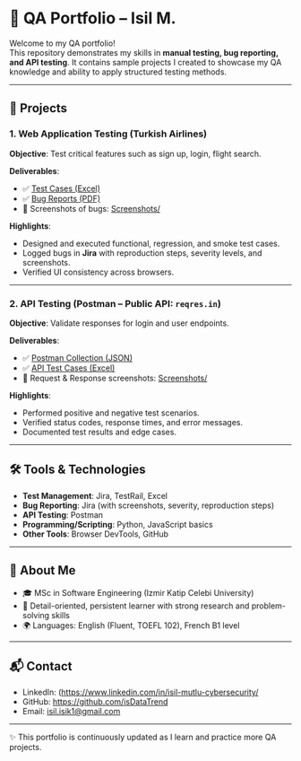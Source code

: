 # 🧪 QA Portfolio – Isil M.

Welcome to my QA portfolio!  
This repository demonstrates my skills in **manual testing, bug reporting, and API testing**. It contains sample projects I created to showcase my QA knowledge and ability to apply structured testing methods.  

---

## 📂 Projects

### 1. Web Application Testing (Turkish Airlines)
**Objective**: Test critical features such as sign up, login, flight search.  

**Deliverables**:  
- ✅ [Test Cases (Excel)](WebApp-Testing/TestCases.xlsx)  
- ✅ [Bug Reports (PDF)](WebApp-Testing/BugReports.pdf)  
- 📸 Screenshots of bugs: [Screenshots/](WebApp-Testing/Screenshots)  

**Highlights**:  
- Designed and executed functional, regression, and smoke test cases.  
- Logged bugs in **Jira** with reproduction steps, severity levels, and screenshots.  
- Verified UI consistency across browsers.  

---

### 2. API Testing (Postman – Public API: `reqres.in`)
**Objective**: Validate responses for login and user endpoints.  

**Deliverables**:  
- ✅ [Postman Collection (JSON)](API-Testing/Postman-Collection.json)  
- ✅ [API Test Cases (Excel)](API-Testing/TestCases_API.xlsx)  
- 📸 Request & Response screenshots: [Screenshots/](API-Testing/Screenshots)  

**Highlights**:  
- Performed positive and negative test scenarios.  
- Verified status codes, response times, and error messages.  
- Documented test results and edge cases.  

--- 


## 🛠️ Tools & Technologies
- **Test Management**: Jira, TestRail, Excel  
- **Bug Reporting**: Jira (with screenshots, severity, reproduction steps)  
- **API Testing**: Postman  
- **Programming/Scripting**: Python, JavaScript basics  
- **Other Tools**: Browser DevTools, GitHub  

---

## 📌 About Me
- 🎓 MSc in Software Engineering (Izmir Katip Celebi University)  
- 🔎 Detail-oriented, persistent learner with strong research and problem-solving skills  
- 🌍 Languages: English (Fluent, TOEFL 102), French B1 level  

---

## 📬 Contact
- LinkedIn: (https://www.linkedin.com/in/isil-mutlu-cybersecurity/
- GitHub: https://github.com/isDataTrend
- Email: isil.isik1@gmail.com  

---
✨ This portfolio is continuously updated as I learn and practice more QA projects.
